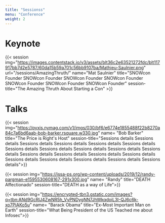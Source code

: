 ```yaml
---
title: "Sessionss"
menu: "Conference"
weight: 2
---
```


# Keynote

{{< session img="https://images.contentstack.io/v3/assets/blt36c2e63521272fdc/blt117917bb7d2e5787/60da15b59a701c56bb9107ba/Mathieu-Saulnier.png" url="/sessions/AmazingThruth/" name="Mat Saulnier" title="SNOWcon Founder SNOWcon Founder SNOWcon Founder SNOWcon Founder SNOWcon Founder SNOWcon Founder SNOWcon Founder" session-title="The Amazing Thruth About Starting a Con" >}}


# Talks

{{< session img="https://pyxis.nymag.com/v1/imgs/030/bf6/e6774e1855488f22b8270a84c7a6bd6aab-bob-barker.rsquare.w330.jpg" name= "Bob Barker" title="The Price is Right's Host" session-title="Sessions details Sessions details Sessions details Sessions details Sessions details Sessions details Sessions details Sessions details Sessions details Sessions details Sessions details Sessions details Sessions details Sessions details Sessions details Sessions details Sessions details Sessions details Sessions details Sessions details">}} 

{{< session img="https://issa-ps.org/wp-content/uploads/2019/12/randy-pargman-e1595530608167-291x300.jpg" name= "Randy" title="DEATH Affectionado" session-title="DEATH as a way of Life">}} 

{{< session img="https://encrypted-tbn3.gstatic.com/images?q=tbn:ANd9GcRlJ4ZwNR5h_VyPNDygNN7JhWkqdoiL3I-QJ6c6k-xo7PiAKo5u" name= "Barack Obama" title="Ex-Most Important Man on Earth" session-title="What Being President of the US Teached me about Infosec">}} 
